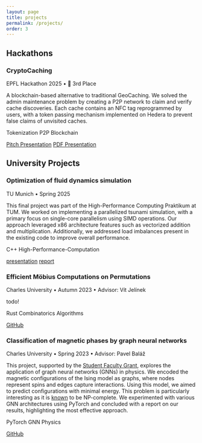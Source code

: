 ```yaml
---
layout: page
title: projects
permalink: /projects/
order: 3
---
```


<div class="projects-section">
    <h2>Hackathons</h2>
    <div class="card">
        <div class="card-header">
            <h3>CryptoCaching</h3>
            <div class="card-meta">EPFL Hackathon 2025 • <span class="project-award">🥉 3rd Place</span></div>
        </div>
        <p>A blockchain-based alternative to traditional GeoCaching. We solved the admin maintenance problem by creating
            a P2P network to claim and verify cache discoveries. Each cache contains an NFC tag reprogrammed by users,
            with a token passing mechanism implemented on Hedera to prevent false claims of unvisited caches.</p>
        <p class="card-tags">
            <span class="tag">Tokenization</span>
            <span class="tag">P2P</span>
            <span class="tag">Blockchain</span>
        </p>
        <div class="card-links">
            <a href="https://pitch.com/v/bsa-hackathon-2025-epfl-d2j4ds" class="button">Pitch Presentation</a>
            <a href="/assets/presentations/epfl_bsa_hackathon_2025.pdf" class="button">PDF Presentation</a>
        </div>
    </div>
</div>

<div class="projects-section">
    <h2>University Projects</h2>
    <div class="card">
        <div class="card-header">
            <h3>Optimization of fluid dynamics simulation</h3>
            <div class="card-meta">TU Munich • Spring 2025
            </div>
        </div>
        <p>
            This final project was part of the High-Performance Computing Praktikum at TUM. We worked on implementing a parallelized tsunami simulation, with a primary focus on single-core parallelism using SIMD operations. Our approach leveraged x86 architecture features such as vectorized addition and multiplication. Additionally, we addressed load imbalances present in the existing code to improve overall performance.
        </p>
        <p class="card-tags">
            <span class="tag">C++</span>
            <span class="tag">High-Performance-Computation</span>
        </p>
        <div class="card-links">
            <a href="/assets/presentations/hpc_presentation.pdf" class="button">presentation</a>
            <a href="/assets/reports/hpc_report.pdf" class="button">report</a>
        </div>
    </div>
    <div class="card">
        <div class="card-header">
            <h3>Efficient Möbius Computations on Permutations</h3>
            <div class="card-meta">Charles University • Autumn 2023 • Advisor: Vít Jelínek
            </div>
        </div>
        <p>
        todo!
        </p>
        <p class="card-tags">
            <span class="tag">Rust</span>
            <span class="tag">Combinatorics</span>
            <span class="tag">Algorithms</span>
        </p>
        <div class="card-links">
            <a href="https://github.com/benbencik/mobius_function" class="button">GitHub</a>
        </div>
    </div>
    <div class="card">
        <div class="card-header">
            <h3>Classification of magnetic phases by graph neural networks</h3>
            <div class="card-meta">Charles University • Spring 2023 • Advisor: Pavel Baláž
            </div>
        </div>
        <p> 
            This project, supported by the <a href="https://www.mff.cuni.cz/en/students/bc-mgr/sfg" target="_blank">Student Faculty Grant</a>, explores the application of graph neural networks (GNNs) in physics. We encoded the magnetic configurations of the Ising model as graphs, where nodes represent spins and edges capture interactions. Using this model, we aimed to predict configurations with minimal energy. This problem is particularly interesting as it is <a href="https://arxiv.org/pdf/1302.5843" target="_blank">known</a> to be NP-complete. We experimented with various GNN architectures using PyTorch and concluded with a report on our results, highlighting the most effective approach. 
        </p> 
        <p class="card-tags">
            <span class="tag">PyTorch</span>
            <span class="tag">GNN</span>
            <span class="tag">Physics</span>
        </p>
        <div class="card-links">
            <a href="https://github.com/benbencik/sfg_gnn/" class="button">GitHub</a>
        </div>
    </div>

</div>

<!-- <div class="projects-section">
  <h2>Open Source Contributions</h2>
  <div class="card">
    <h3><a href="https://github.com/organization/ark-works" class="repo-link">Ark-works</a></h3>
    <div class="contribution-list">
      <div class="contribution-item">
        <div class="contribution-title"><a href="#">Issue #123: Feature Implementation</a></div>
        <p>Added support for XYZ feature by implementing ABC algorithm, which improved performance by 25%.</p>
      </div>
      
      <div class="contribution-item">
        <div class="contribution-title"><a href="#">Issue #456: Bug Fix</a></div>
        <p>Fixed critical authentication vulnerability by properly validating user input.</p>
      </div>
      
      <div class="contribution-item">
        <div class="contribution-title"><a href="#">Issue #789: Documentation</a></div>
        <p>Improved API documentation with examples and clearer explanations.</p>
      </div>
    </div>
  </div>
  
</div> -->
